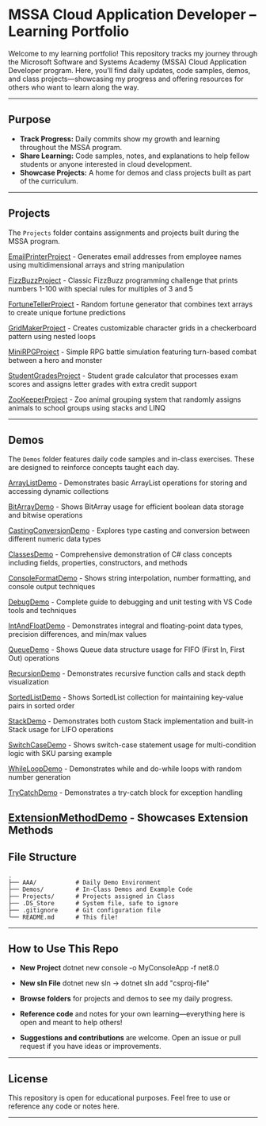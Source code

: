 # MSSA Cloud Application Developer – Learning Portfolio

Welcome to my learning portfolio! This repository tracks my journey through the Microsoft Software and Systems Academy (MSSA) Cloud Application Developer program. Here, you'll find daily updates, code samples, demos, and class projects—showcasing my progress and offering resources for others who want to learn along the way.

---

## Purpose

- **Track Progress:** Daily commits show my growth and learning throughout the MSSA program.
- **Share Learning:** Code samples, notes, and explanations to help fellow students or anyone interested in cloud development.
- **Showcase Projects:** A home for demos and class projects built as part of the curriculum.

---

## Projects

The `Projects` folder contains assignments and projects built during the MSSA program.

[EmailPrinterProject](https://github.com/FreddyJ01/MSSA/tree/main/Projects/EmailPrinterProject) - Generates email addresses from employee names using multidimensional arrays and string manipulation

[FizzBuzzProject](https://github.com/FreddyJ01/MSSA/tree/main/Projects/FizzBuzzProject) - Classic FizzBuzz programming challenge that prints numbers 1-100 with special rules for multiples of 3 and 5

[FortuneTellerProject](https://github.com/FreddyJ01/MSSA/tree/main/Projects/FortuneTellerProject) - Random fortune generator that combines text arrays to create unique fortune predictions

[GridMakerProject](https://github.com/FreddyJ01/MSSA/tree/main/Projects/GridMakerProject) - Creates customizable character grids in a checkerboard pattern using nested loops

[MiniRPGProject](https://github.com/FreddyJ01/MSSA/tree/main/Projects/MiniRPGProject) - Simple RPG battle simulation featuring turn-based combat between a hero and monster

[StudentGradesProject](https://github.com/FreddyJ01/MSSA/tree/main/Projects/StudentGradesProject) - Student grade calculator that processes exam scores and assigns letter grades with extra credit support

[ZooKeeperProject](https://github.com/FreddyJ01/MSSA/tree/main/Projects/ZooKeeperProject) - Zoo animal grouping system that randomly assigns animals to school groups using stacks and LINQ

---

## Demos

The `Demos` folder features daily code samples and in-class exercises. These are designed to reinforce concepts taught each day.

[ArrayListDemo](https://github.com/FreddyJ01/MSSA/tree/main/Demos/ArrayListDemo) - Demonstrates basic ArrayList operations for storing and accessing dynamic collections

[BitArrayDemo](https://github.com/FreddyJ01/MSSA/tree/main/Demos/BitArrayDemo) - Shows BitArray usage for efficient boolean data storage and bitwise operations

[CastingConversionDemo](https://github.com/FreddyJ01/MSSA/tree/main/Demos/CastingConversionDemo) - Explores type casting and conversion between different numeric data types

[ClassesDemo](https://github.com/FreddyJ01/MSSA/tree/main/Demos/ClassesDemo) - Comprehensive demonstration of C# class concepts including fields, properties, constructors, and methods

[ConsoleFormatDemo](https://github.com/FreddyJ01/MSSA/tree/main/Demos/ConsoleFormatDemo) - Shows string interpolation, number formatting, and console output techniques

[DebugDemo](https://github.com/FreddyJ01/MSSA/tree/main/Demos/DebugDemo) - Complete guide to debugging and unit testing with VS Code tools and techniques

[IntAndFloatDemo](https://github.com/FreddyJ01/MSSA/tree/main/Demos/IntAndFloatDemo) - Demonstrates integral and floating-point data types, precision differences, and min/max values

[QueueDemo](https://github.com/FreddyJ01/MSSA/tree/main/Demos/QueueDemo) - Shows Queue data structure usage for FIFO (First In, First Out) operations

[RecursionDemo](https://github.com/FreddyJ01/MSSA/tree/main/Demos/RecursionDemo) - Demonstrates recursive function calls and stack depth visualization

[SortedListDemo](https://github.com/FreddyJ01/MSSA/tree/main/Demos/SortedListDemo) - Shows SortedList collection for maintaining key-value pairs in sorted order

[StackDemo](https://github.com/FreddyJ01/MSSA/tree/main/Demos/StackDemo) - Demonstrates both custom Stack implementation and built-in Stack usage for LIFO operations

[SwitchCaseDemo](https://github.com/FreddyJ01/MSSA/tree/main/Demos/SwitchCaseDemo) - Shows switch-case statement usage for multi-condition logic with SKU parsing example

[WhileLoopDemo](https://github.com/FreddyJ01/MSSA/tree/main/Demos/WhileLoopDemo) - Demonstrates while and do-while loops with random number generation

[TryCatchDemo](https://github.com/FreddyJ01/MSSA/tree/main/Demos/TryCatchDemo) - Demonstrates a try-catch block for exception handling

[ExtensionMethodDemo](https://github.com/FreddyJ01/MSSA/tree/main/Demos/ExtensionMethodDemo) - Showcases Extension Methods
---

## File Structure

```plaintext
.
├── AAA/           # Daily Demo Environment
├── Demos/         # In-Class Demos and Example Code
├── Projects/      # Projects assigned in Class
├── .DS_Store      # System file, safe to ignore
├── .gitignore     # Git configuration file
└── README.md      # This file!
```

---

## How to Use This Repo
- **New Project** dotnet new console -o MyConsoleApp -f net8.0
- **New sln File** dotnet new sln -> dotnet sln add "csproj-file"

- **Browse folders** for projects and demos to see my daily progress.
- **Reference code** and notes for your own learning—everything here is open and meant to help others!
- **Suggestions and contributions** are welcome. Open an issue or pull request if you have ideas or improvements.

---

## License

This repository is open for educational purposes. Feel free to use or reference any code or notes here.

---
